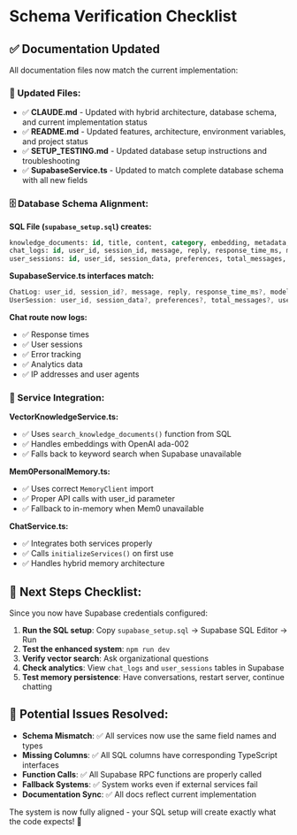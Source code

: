 # Schema Verification Checklist

## ✅ Documentation Updated

All documentation files now match the current implementation:

### 📄 Updated Files:
- ✅ **CLAUDE.md** - Updated with hybrid architecture, database schema, and current implementation status
- ✅ **README.md** - Updated features, architecture, environment variables, and project status  
- ✅ **SETUP_TESTING.md** - Updated database setup instructions and troubleshooting
- ✅ **SupabaseService.ts** - Updated to match complete database schema with all new fields

### 🗄️ Database Schema Alignment:

**SQL File (`supabase_setup.sql`) creates:**
```sql
knowledge_documents: id, title, content, category, embedding, metadata, priority, tags, created_at, updated_at
chat_logs: id, user_id, session_id, message, reply, response_time_ms, model_used, knowledge_sources, mem0_memories_used, user_feedback, metadata, created_at, ip_address, user_agent, error_occurred, error_message
user_sessions: id, user_id, session_data, preferences, total_messages, first_seen, last_seen, is_active, user_type, notes
```

**SupabaseService.ts interfaces match:**
```typescript
ChatLog: user_id, session_id?, message, reply, response_time_ms?, model_used?, knowledge_sources?, mem0_memories_used?, user_feedback?, metadata?, timestamp, ip_address?, user_agent?, error_occurred?, error_message?
UserSession: user_id, session_data?, preferences?, total_messages?, user_type?, notes?
```

**Chat route now logs:**
- ✅ Response times  
- ✅ User sessions
- ✅ Error tracking
- ✅ Analytics data
- ✅ IP addresses and user agents

### 🔧 Service Integration:

**VectorKnowledgeService.ts:**
- ✅ Uses `search_knowledge_documents()` function from SQL
- ✅ Handles embeddings with OpenAI ada-002
- ✅ Falls back to keyword search when Supabase unavailable

**Mem0PersonalMemory.ts:**
- ✅ Uses correct `MemoryClient` import 
- ✅ Proper API calls with user_id parameter
- ✅ Fallback to in-memory when Mem0 unavailable

**ChatService.ts:**
- ✅ Integrates both services properly
- ✅ Calls `initializeServices()` on first use
- ✅ Handles hybrid memory architecture

## 🎯 Next Steps Checklist:

Since you now have Supabase credentials configured:

1. **Run the SQL setup**: Copy `supabase_setup.sql` → Supabase SQL Editor → Run
2. **Test the enhanced system**: `npm run dev` 
3. **Verify vector search**: Ask organizational questions
4. **Check analytics**: View `chat_logs` and `user_sessions` tables in Supabase
5. **Test memory persistence**: Have conversations, restart server, continue chatting

## 🚨 Potential Issues Resolved:

- **Schema Mismatch**: ✅ All services now use the same field names and types
- **Missing Columns**: ✅ All SQL columns have corresponding TypeScript interfaces  
- **Function Calls**: ✅ All Supabase RPC functions are properly called
- **Fallback Systems**: ✅ System works even if external services fail
- **Documentation Sync**: ✅ All docs reflect current implementation

The system is now fully aligned - your SQL setup will create exactly what the code expects! 🎉